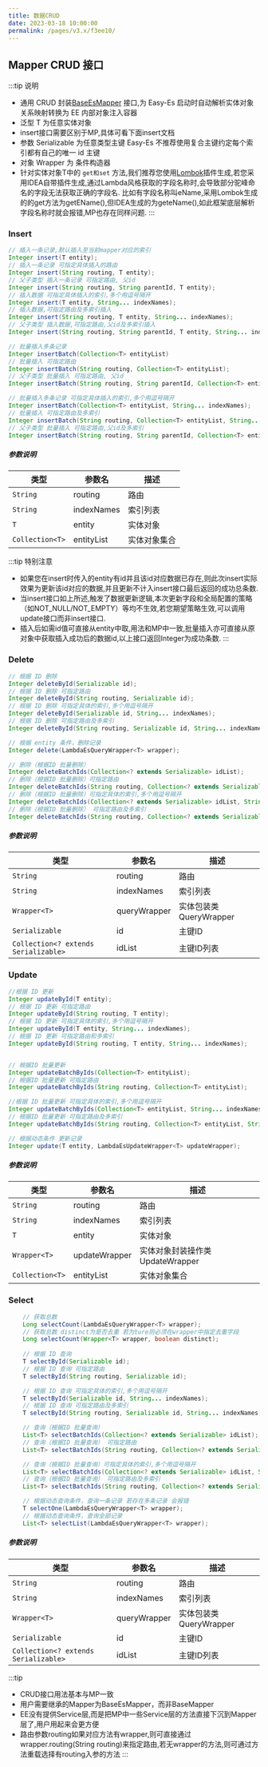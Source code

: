```yaml
---
title: 数据CRUD
date: 2023-03-18 10:00:00
permalink: /pages/v3.x/f3ee10/
---
```

## Mapper CRUD 接口

:::tip 说明
- 通用 CRUD 封装[BaseEsMapper](https://gitee.com/dromara/easy-es/blob/master/easy-es-core/src/main/java/cn/easyes/core/conditions/interfaces/BaseEsMapper.java) 接口,为 Easy-Es 启动时自动解析实体对象关系映射转换为 EE 内部对象注入容器
- 泛型 T 为任意实体对象
- insert接口需要区别于MP,具体可看下面insert文档
- 参数 Serializable 为任意类型主键 Easy-Es 不推荐使用复合主键约定每个索引都有自己的唯一 id 主键
- 对象 Wrapper 为 条件构造器
- 针对实体对象T中的 `get和set` 方法,我们推荐您使用[Lombok](https://projectlombok.org/)插件生成,若您采用IDEA自带插件生成,通过Lambda风格获取的字段名称时,会导致部分驼峰命名的字段无法获取正确的字段名.
比如有字段名称叫eName,采用Lombok生成的的get方法为getEName(),但IDEA生成的为geteName(),如此框架底层解析字段名称时就会报错,MP也存在同样问题.
:::
  
### Insert

```java
// 插入一条记录,默认插入至当前mapper对应的索引
Integer insert(T entity);
// 插入一条记录 可指定具体插入的路由
Integer insert(String routing, T entity);
// 父子类型 插入一条记录 可指定路由, 父id
Integer insert(String routing, String parentId, T entity);
// 插入数据 可指定具体插入的索引,多个用逗号隔开
Integer insert(T entity, String... indexNames);
// 插入数据,可指定路由及多索引插入
Integer insert(String routing, T entity, String... indexNames);
// 父子类型 插入数据,可指定路由,父id及多索引插入
Integer insert(String routing, String parentId, T entity, String... indexNames);

// 批量插入多条记录
Integer insertBatch(Collection<T> entityList)
// 批量插入 可指定路由
Integer insertBatch(String routing, Collection<T> entityList);
// 父子类型 批量插入 可指定路由, 父id
Integer insertBatch(String routing, String parentId, Collection<T> entityList);

// 批量插入多条记录 可指定具体插入的索引,多个用逗号隔开 
Integer insertBatch(Collection<T> entityList, String... indexNames);
// 批量插入 可指定路由及多索引
Integer insertBatch(String routing, Collection<T> entityList, String... indexNames);
// 父子类型 批量插入 可指定路由,父id及多索引
Integer insertBatch(String routing, String parentId, Collection<T> entityList, String... indexNames);
```

##### 参数说明
| 类型              | 参数名 | 描述 |
|-----------------| -- | --- |
| `String`       | routing | 路由 |
| `String`       | indexNames | 索引列表 |
| `T`             | entity | 实体对象 |
| `Collection<T>` | entityList | 实体对象集合 |

:::tip 特别注意
- 如果您在insert时传入的entity有id并且该id对应数据已存在,则此次insert实际效果为更新该id对应的数据,并且更新不计入insert接口最后返回的成功总条数.
- 当insert接口如上所述,触发了数据更新逻辑,本次更新字段和全局配置的策略（如NOT_NULL/NOT_EMPTY）等均不生效,若您期望策略生效,可以调用update接口而非insert接口.
- 插入后如需id值可直接从entity中取,用法和MP中一致,批量插入亦可直接从原对象中获取插入成功后的数据id,以上接口返回Integer为成功条数.
:::

### Delete

```java
// 根据 ID 删除
Integer deleteById(Serializable id);
// 根据 ID 删除 可指定路由
Integer deleteById(String routing, Serializable id);
// 根据 ID 删除 可指定具体的索引,多个用逗号隔开 
Integer deleteById(Serializable id, String... indexNames);
// 根据 ID 删除 可指定路由及多索引
Integer deleteById(String routing, Serializable id, String... indexNames);

// 根据 entity 条件，删除记录
Integer delete(LambdaEsQueryWrapper<T> wrapper);

// 删除（根据ID 批量删除）
Integer deleteBatchIds(Collection<? extends Serializable> idList);
// 删除（根据ID 批量删除）可指定路由
Integer deleteBatchIds(String routing, Collection<? extends Serializable> idList);
// 删除（根据ID 批量删除）可指定具体的索引,多个用逗号隔开 
Integer deleteBatchIds(Collection<? extends Serializable> idList, String... indexNames);
// 删除（根据ID 批量删除） 可指定路由及多索引
Integer deleteBatchIds(String routing, Collection<? extends Serializable> idList, String... indexNames);

```
##### 参数说明
| 类型 | 参数名 | 描述 |
| --- | --- | --- |
| `String`       | routing | 路由 |
| `String`       | indexNames | 索引列表 |
| `Wrapper<T>` | queryWrapper | 实体包装类 QueryWrapper |
| `Serializable` | id | 主键ID |
| `Collection<? extends Serializable>` | idList | 主键ID列表 |

### Update

```java
//根据 ID 更新
Integer updateById(T entity);
// 根据 ID 更新 可指定路由
Integer updateById(String routing, T entity);
// 根据 ID 更新 可指定具体的索引,多个用逗号隔开 
Integer updateById(T entity, String... indexNames);
// 根据 ID 更新 可指定路由和多索引
Integer updateById(String routing, T entity, String... indexNames);


// 根据ID 批量更新
Integer updateBatchByIds(Collection<T> entityList);
// 根据ID 批量更新 可指定路由
Integer updateBatchByIds(String routing, Collection<T> entityList);

//根据 ID 批量更新 可指定具体的索引,多个用逗号隔开 
Integer updateBatchByIds(Collection<T> entityList, String... indexNames);
// 根据ID 批量更新 可指定路由及多索引
Integer updateBatchByIds(String routing, Collection<T> entityList, String... indexNames);

// 根据动态条件 更新记录
Integer update(T entity, LambdaEsUpdateWrapper<T> updateWrapper);
```

##### 参数说明
| 类型 | 参数名 | 描述 |
| --- | --- | --- |
| `String`       | routing | 路由 |
| `String`       | indexNames | 索引列表 |
| `T` | entity | 实体对象 |
| `Wrapper<T>` | updateWrapper | 实体对象封装操作类 UpdateWrapper |
| `Collection<T>` | entityList | 实体对象集合 |

### Select

```java
	// 获取总数
    Long selectCount(LambdaEsQueryWrapper<T> wrapper);
    // 获取总数 distinct为是否去重 若为ture则必须在wrapper中指定去重字段
    Long selectCount(Wrapper<T> wrapper, boolean distinct);
    
 	// 根据 ID 查询 
    T selectById(Serializable id);
    // 根据 ID 查询 可指定路由
    T selectById(String routing, Serializable id);

    // 根据 ID 查询 可指定具体的索引,多个用逗号隔开 
    T selectById(Serializable id, String... indexNames);
    // 根据 ID 查询 可指定路由及多索引
    T selectById(String routing, Serializable id, String... indexNames);

    // 查询（根据ID 批量查询）
    List<T> selectBatchIds(Collection<? extends Serializable> idList);
    // 查询（根据ID 批量查询） 可指定路由
    List<T> selectBatchIds(String routing, Collection<? extends Serializable> idList);

    // 查询（根据ID 批量查询）可指定具体的索引,多个用逗号隔开 
    List<T> selectBatchIds(Collection<? extends Serializable> idList, String... indexNames);
    // 查询（根据ID 批量查询） 可指定路由及多索引
    List<T> selectBatchIds(String routing, Collection<? extends Serializable> idList, String... indexNames);

    // 根据动态查询条件，查询一条记录 若存在多条记录 会报错
    T selectOne(LambdaEsQueryWrapper<T> wrapper);
    // 根据动态查询条件，查询全部记录
    List<T> selectList(LambdaEsQueryWrapper<T> wrapper);
```

##### 参数说明
| 类型 | 参数名 | 描述 |
| --- | --- | --- |
| `String`       | routing | 路由 |
| `String`       | indexNames | 索引列表 |
| `Wrapper<T>` | queryWrapper | 实体包装类 QueryWrapper |
| `Serializable` | id | 主键ID |
| `Collection<? extends Serializable>` | idList | 主键ID列表 |

:::tip
- CRUD接口用法基本与MP一致
- 用户需要继承的Mapper为BaseEsMapper，而非BaseMapper
- EE没有提供Service层,而是把MP中一些Service层的方法直接下沉到Mapper层了,用户用起来会更方便
- 路由参数routing如果对应方法有wrapper,则可直接通过wrapper.routing(String routing)来指定路由,若无wrapper的方法,则可通过方法重载选择有routing入参的方法
:::


 
